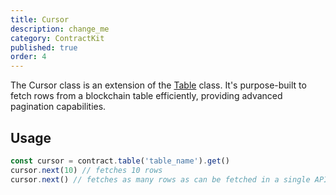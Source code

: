 ```yaml
---
title: Cursor
description: change_me
category: ContractKit
published: true
order: 4
---
```


The Cursor class is an extension of the [Table](/docs/contract-kit/table) class. It's purpose-built to fetch rows from a blockchain table efficiently, providing advanced pagination capabilities.

## Usage

```typescript
const cursor = contract.table('table_name').get()
cursor.next(10) // fetches 10 rows
cursor.next() // fetches as many rows as can be fetched in a single API request
```
